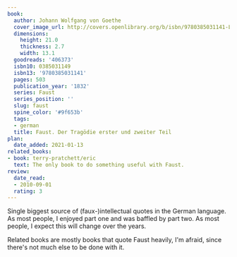 ```yaml
---
book:
  author: Johann Wolfgang von Goethe
  cover_image_url: http://covers.openlibrary.org/b/isbn/9780385031141-L.jpg
  dimensions:
    height: 21.0
    thickness: 2.7
    width: 13.1
  goodreads: '406373'
  isbn10: 0385031149
  isbn13: '9780385031141'
  pages: 503
  publication_year: '1832'
  series: Faust
  series_position: ''
  slug: faust
  spine_color: '#9f653b'
  tags:
  - german
  title: Faust. Der Tragödie erster und zweiter Teil
plan:
  date_added: 2021-01-13
related_books:
- book: terry-pratchett/eric
  text: The only book to do something useful with Faust.
review:
  date_read:
  - 2010-09-01
  rating: 3
---
```


Single biggest source of (faux-)intellectual quotes in the German language. As most people, I enjoyed part one and was
baffled by part two. As most people, I expect this will change over the years.

Related books are mostly books that quote Faust heavily, I'm afraid, since there's not much else to be done with it.
